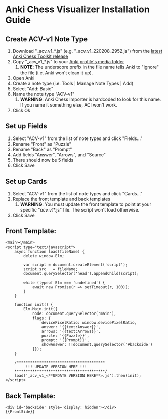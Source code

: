 # Anki Chess Visualizer Installation Guide

## Create ACV-v1 Note Type
1. Download "\_acv\_v1\_*.js" (e.g. "\_acv\_v1\_220208\_2952.js") from the [latest Anki Chess Toolkit release](https://github.com/eulerphi/anki/releases/latest)
1. Copy "\_acv\_v1\_*.js" to your [Anki profile's media folder](https://docs.ankiweb.net/files.html#file-locations)
    1. **NOTE**: The underscore prefix in the file name tells Anki to "ignore" the file (i.e. Anki won't clean it up).
1. Open Anki
1. Create a note type (i.e. Tools | Manage Note Types | Add)
1. Select "Add: Basic"
1. Name the note type "ACV-v1"
    1. **WARNING**: Anki Chess Importer is hardcoded to look for this name. If you name it something else, ACI won't work.
1. Click Ok

## Set up Fields
1. Select "ACV-v1" from the list of note types and click "Fields..."
1. Rename "Front" as "Puzzle"
1. Rename "Back" as "Prompt"
1. Add fields "Answer", "Arrows", and "Source"
1. There should now be 5 fields
1. Click Save

## Set up Cards
1. Select "ACV-v1" from the list of note types and click "Cards..."
1. Replace the front template and back templates
    1. **WARNING**: You must update the front template to point at your specific "_acv_v1_*.js" file. The script won't load otherwise.
1. Click Save

## Front Template:
```
<main></main>
<script type="text/javascript">
    async function load(fileName) {
        delete window.Elm;

        var script = document.createElement('script');
        script.src   = fileName;
        document.querySelector('head').appendChild(script);

        while (typeof Elm === 'undefined') {
            await new Promise(r => setTimeout(r, 100));
        }
    }

    function init() {
        Elm.Main.init({
            node: document.querySelector('main'),
            flags: {
                devicePixelRatio: window.devicePixelRatio,
                answer: '{{text:Answer}}',
                arrows: '{{text:Arrows}}',
                puzzle: '{{Puzzle}}',
                prompt: '{{Prompt}}',
                showAnswer: !!document.querySelector('#backside')
            }});
    }
    
    /***************************************
         !!! UPDATE VERSION HERE !!!
    ****************************************/
    load('_acv_v1_<**UPDATE VERSION HERE**>.js').then(init);
</script>
```


## Back Template:
```
<div id='backside' style='display: hidden'></div>
{{FrontSide}}
```